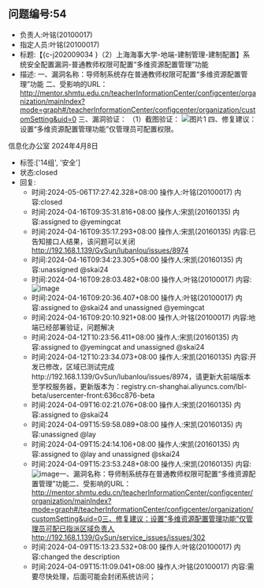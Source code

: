 ## 问题编号:54
- 负责人:叶铭(20100017)
- 指定人员:叶铭(20100017)
- 标题:【{c-j202009034 }（2）上海海事大学-地端-建制管理-建制配置】系统安全配置漏洞-普通教师权限可配置“多维资源配置管理”功能
- 描述:
一、漏洞名称：导师制系统存在普通教师权限可配置“多维资源配置管理”功能
二、受影响的URL：
http://mentor.shmtu.edu.cn/teacherInformationCenter/configcenter/organization/mainIndex?mode=graph#/teacherInformationCenter/configcenter/organization/customSetting&uid=0
三、漏洞验证：
（1）截图验证：
![图片1](/uploads/7aecf66d54dfcf4b661a488dd1cf6107/图片1.png)
四、修复建议：设置“多维资源配置管理功能”仅管理员可配置权限。




信息化办公室
2024年4月8日

- 标签:['14组', '安全']
- 状态:closed
- 回复:
    - 时间:2024-05-06T17:27:42.328+08:00
      操作人:叶铭(20100017)
      内容:closed
    - 时间:2024-04-16T09:35:31.816+08:00
      操作人:宋凯(20160135)
      内容:assigned to @yemingcat
    - 时间:2024-04-16T09:35:17.293+08:00
      操作人:宋凯(20160135)
      内容:已告知接口人结果，该问题可以关闭 http://192.168.1.139/GvSun/lubanlou/issues/8974
    - 时间:2024-04-16T09:34:23.305+08:00
      操作人:宋凯(20160135)
      内容:unassigned @skai24
    - 时间:2024-04-16T09:28:03.482+08:00
      操作人:叶铭(20100017)
      内容:![image](/uploads/9013d1c4dfa7577bef0557cf260f2c2b/image.png)
    - 时间:2024-04-16T09:20:36.407+08:00
      操作人:叶铭(20100017)
      内容:assigned to @skai24 and unassigned @yemingcat
    - 时间:2024-04-16T09:20:10.921+08:00
      操作人:叶铭(20100017)
      内容:地端已经部署验证，问题解决
    - 时间:2024-04-12T10:23:56.411+08:00
      操作人:宋凯(20160135)
      内容:assigned to @yemingcat and unassigned @skai24
    - 时间:2024-04-12T10:23:34.073+08:00
      操作人:宋凯(20160135)
      内容:开发已修改，区域已测试完成http://192.168.1.139/GvSun/lubanlou/issues/8974，请更新大前端版本至学校服务器，更新版本为：registry.cn-shanghai.aliyuncs.com/lbl-beta/usercenter-front:636cc876-beta
    - 时间:2024-04-09T16:02:21.076+08:00
      操作人:宋凯(20160135)
      内容:assigned to @skai24
    - 时间:2024-04-09T15:59:58.089+08:00
      操作人:宋凯(20160135)
      内容:unassigned @lay
    - 时间:2024-04-09T15:24:14.106+08:00
      操作人:宋凯(20160135)
      内容:assigned to @lay and unassigned @skai24
    - 时间:2024-04-09T15:23:53.248+08:00
      操作人:宋凯(20160135)
      内容:![image](/uploads/1be236af5a5466f8a8a692d2699627f0/image.png)一、漏洞名称：导师制系统存在普通教师权限可配置“多维资源配置管理”功能二、受影响的URL：http://mentor.shmtu.edu.cn/teacherInformationCenter/configcenter/organization/mainIndex?mode=graph#/teacherInformationCenter/configcenter/organization/customSetting&uid=0三、修复建议：设置“多维资源配置管理功能”仅管理员可配已指派区域负责人http://192.168.1.139/GvSun/service_issues/issues/302
    - 时间:2024-04-09T15:13:23.532+08:00
      操作人:叶铭(20100017)
      内容:changed the description
    - 时间:2024-04-09T15:11:09.041+08:00
      操作人:叶铭(20100017)
      内容:需要尽快处理，后面可能会封闭系统访问；